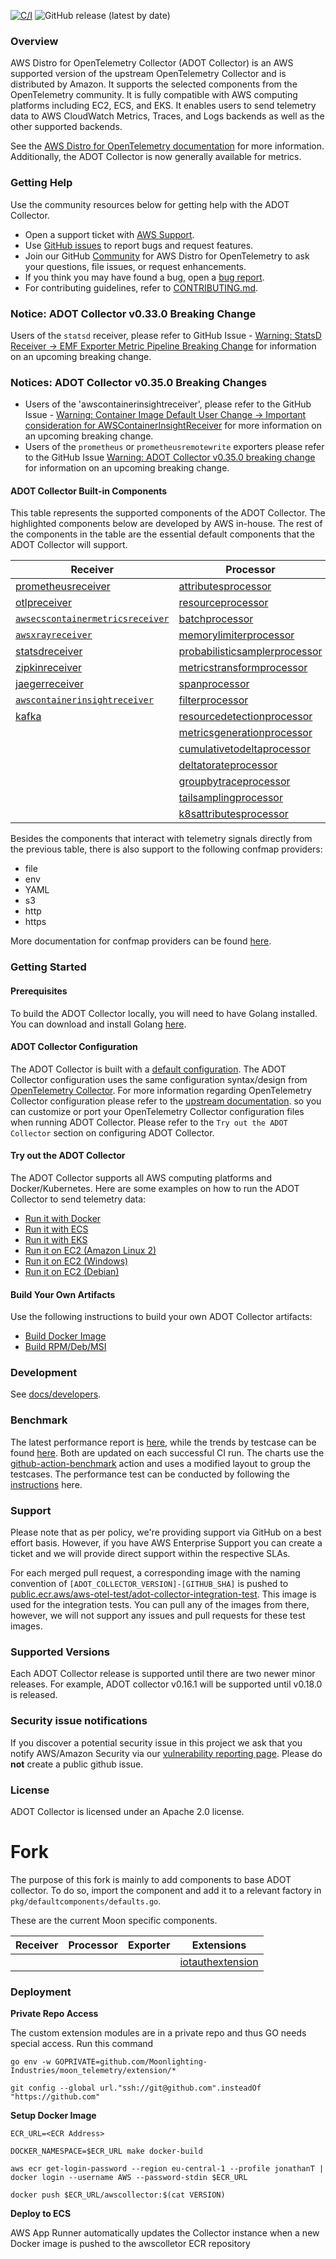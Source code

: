 [![C/I](https://github.com/aws-observability/aws-otel-collector/actions/workflows/CI.yml/badge.svg?branch=main)](https://github.com/aws-observability/aws-otel-collector/actions/workflows/CI.yml)
![GitHub release (latest by date)](https://img.shields.io/github/v/release/aws-observability/aws-otel-collector)



### Overview

AWS Distro for OpenTelemetry Collector (ADOT Collector) is an AWS supported version of the upstream OpenTelemetry Collector and is distributed by Amazon. It supports the selected components from the OpenTelemetry community. It is fully compatible with AWS computing platforms including EC2, ECS, and EKS. It enables users to send telemetry data to AWS CloudWatch Metrics, Traces, and Logs backends as well as the other supported backends.

See the [AWS Distro for OpenTelemetry documentation](https://aws-otel.github.io/docs/getting-started/collector) for more information. Additionally, the ADOT Collector is now generally available for metrics.

### Getting Help

Use the community resources below for getting help with the ADOT Collector.
* Open a support ticket with [AWS Support](http://docs.aws.amazon.com/awssupport/latest/user/getting-started.html).
* Use [GitHub issues](https://github.com/aws-observability/aws-otel-collector/issues) to report bugs and request features.
* Join our GitHub [Community](https://github.com/aws-observability/aws-otel-community) for AWS Distro for OpenTelemetry to ask your questions, file issues, or request enhancements.
* If you think you may have found a bug, open a [bug report](https://github.com/aws-observability/aws-otel-collector/issues/new?template=bug_report.md).
* For contributing guidelines, refer to [CONTRIBUTING.md](CONTRIBUTING.md).

### Notice: ADOT Collector v0.33.0 Breaking Change
Users of the `statsd` receiver, please refer to GitHub Issue - [Warning: StatsD Receiver → EMF Exporter Metric Pipeline Breaking Change](https://github.com/aws-observability/aws-otel-collector/issues/2249)
for information on an upcoming breaking change.

### Notices: ADOT Collector v0.35.0 Breaking Changes
* Users of the 'awscontainerinsightreceiver', please refer to the GitHub Issue - [Warning: Container Image Default User Change → Important consideration for AWSContainerInsightReceiver](https://github.com/aws-observability/aws-otel-collector/issues/2317) for more information on an upcoming breaking change.
* Users of the `prometheus` or `prometheusremotewrite` exporters please refer to the GitHub Issue [Warning: ADOT Collector v0.35.0 breaking change](https://github.com/aws-observability/aws-otel-collector/issues/2367)
for information on an upcoming breaking change.

#### ADOT Collector Built-in Components

This table represents the supported components of the ADOT Collector. The highlighted components below are developed by AWS in-house. The rest of the components in the table are the essential default components that the ADOT Collector will support.

| Receiver                                                                                                                                                | Processor                                                                                                                                                                             | Exporter                                                                                                                                                                             | Extensions                                                                                                                                      |
|---------------------------------------------------------------------------------------------------------------------------------------------------------|---------------------------------------------------------------------------------------------------------------------------------------------------------------------------------------|--------------------------------------------------------------------------------------------------------------------------------------------------------------------------------------|-------------------------------------------------------------------------------------------------------------------------------------------------|
| [prometheusreceiver](https://github.com/open-telemetry/opentelemetry-collector-contrib/tree/main/receiver/prometheusreceiver#prometheus-receiver)       | [attributesprocessor](https://github.com/open-telemetry/opentelemetry-collector-contrib/tree/main/processor/attributesprocessor#attributes-processor)                                 | [`awsxrayexporter`](https://github.com/open-telemetry/opentelemetry-collector-contrib/tree/main/exporter/awsxrayexporter)                                                            | [healthcheckextension](https://github.com/open-telemetry/opentelemetry-collector-contrib/tree/main/extension/healthcheckextension#health-check) |
| [otlpreceiver](https://github.com/open-telemetry/opentelemetry-collector/tree/main/receiver/otlpreceiver#otlp-receiver)                                 | [resourceprocessor](https://github.com/open-telemetry/opentelemetry-collector-contrib/tree/main/processor/resourceprocessor#resource-processor)                                       | [`awsemfexporter`](https://github.com/open-telemetry/opentelemetry-collector-contrib/tree/main/exporter/awsemfexporter)                                                              | [pprofextension](https://github.com/open-telemetry/opentelemetry-collector-contrib/tree/main/extension/pprofextension#performance-profiler)     |
| [`awsecscontainermetricsreceiver`](https://github.com/open-telemetry/opentelemetry-collector-contrib/tree/main/receiver/awsecscontainermetricsreceiver) | [batchprocessor](https://github.com/open-telemetry/opentelemetry-collector/tree/main/processor/batchprocessor#batch-processor)                                                        | [prometheusremotewriteexporter](https://github.com/open-telemetry/opentelemetry-collector-contrib/tree/main/exporter/prometheusremotewriteexporter#prometheus-remote-write-exporter) | [zpagesextension](https://github.com/open-telemetry/opentelemetry-collector/tree/main/extension/zpagesextension#zpages)                         |
| [`awsxrayreceiver`](https://github.com/open-telemetry/opentelemetry-collector-contrib/tree/main/receiver/awsxrayreceiver)                               | [memorylimiterprocessor](https://github.com/open-telemetry/opentelemetry-collector/tree/main/processor/memorylimiterprocessor#memory-limiter-processor)                               | [loggingexporter](https://github.com/open-telemetry/opentelemetry-collector/tree/main/exporter/loggingexporter#logging-exporter)                                                     | [`ecsobserver`](https://github.com/open-telemetry/opentelemetry-collector-contrib/tree/main/extension/observer/ecsobserver)                     |
| [statsdreceiver](https://github.com/open-telemetry/opentelemetry-collector-contrib/tree/main/receiver/statsdreceiver#statsd-receiver)                   | [probabilisticsamplerprocessor](https://github.com/open-telemetry/opentelemetry-collector-contrib/tree/main/processor/probabilisticsamplerprocessor#probabilistic-sampling-processor) | [otlpexporter](https://github.com/open-telemetry/opentelemetry-collector/tree/main/exporter/otlpexporter)                                                                            | [`awsproxy`](https://github.com/open-telemetry/opentelemetry-collector-contrib/tree/main/extension/awsproxy)                                    |
| [zipkinreceiver](https://github.com/open-telemetry/opentelemetry-collector-contrib/tree/main/receiver/zipkinreceiver#zipkin-receiver)                   | [metricstransformprocessor](https://github.com/open-telemetry/opentelemetry-collector-contrib/tree/main/processor/metricstransformprocessor#metrics-transform-processor)              | [fileexporter](https://github.com/open-telemetry/opentelemetry-collector-contrib/tree/main/exporter/fileexporter#file-exporter)                                                      | [ballastextention](https://github.com/open-telemetry/opentelemetry-collector/tree/main/extension/ballastextension#memory-ballast)               |
| [jaegerreceiver](https://github.com/open-telemetry/opentelemetry-collector-contrib/tree/main/receiver/jaegerreceiver#jaeger-receiver)                   | [spanprocessor](https://github.com/open-telemetry/opentelemetry-collector-contrib/tree/main/processor/spanprocessor#span-processor)                                                   | [otlphttpexporter](https://github.com/open-telemetry/opentelemetry-collector/tree/main/exporter/otlphttpexporter#otlphttp-exporter)                                                  | [`sigv4authextension`](https://github.com/open-telemetry/opentelemetry-collector-contrib/tree/main/extension/sigv4authextension)                |
| [`awscontainerinsightreceiver`](https://github.com/open-telemetry/opentelemetry-collector-contrib/tree/main/receiver/awscontainerinsightreceiver)       | [filterprocessor](https://github.com/open-telemetry/opentelemetry-collector-contrib/tree/main/processor/filterprocessor#filter-processor)                                             | [prometheusexporter](https://github.com/open-telemetry/opentelemetry-collector-contrib/tree/main/exporter/prometheusexporter#prometheus-exporter)                                    |                                                                                                                                                 |
| [kafka](https://github.com/open-telemetry/opentelemetry-collector-contrib/tree/main/receiver/kafkareceiver)                                             | [resourcedetectionprocessor](https://github.com/open-telemetry/opentelemetry-collector-contrib/tree/main/processor/resourcedetectionprocessor#resource-detection-processor)           | [datadogexporter](https://github.com/open-telemetry/opentelemetry-collector-contrib/tree/main/exporter/datadogexporter#datadog-exporter)                                             |                                                                                                                                                 |
|                                                                                                                                                         | [metricsgenerationprocessor](https://github.com/open-telemetry/opentelemetry-collector-contrib/tree/main/processor/metricsgenerationprocessor#metrics-generation-processor)           | [dynatraceexporter](https://github.com/open-telemetry/opentelemetry-collector-contrib/tree/main/exporter/dynatraceexporter#dynatrace-exporter)                                       |                                                                                                                                                 |
|                                                                                                                                                         | [cumulativetodeltaprocessor](https://github.com/open-telemetry/opentelemetry-collector-contrib/tree/main/processor/cumulativetodeltaprocessor#cumulative-to-delta-processor)          | [sapmexporter](https://github.com/open-telemetry/opentelemetry-collector-contrib/tree/main/exporter/sapmexporter#sapm-exporter)                                                      |                                                                                                                                                 |
|                                                                                                                                                         | [deltatorateprocessor](https://github.com/open-telemetry/opentelemetry-collector-contrib/tree/main/processor/deltatorateprocessor#delta-to-rate-processor)                            | [signalfxexporter](https://github.com/open-telemetry/opentelemetry-collector-contrib/tree/main/exporter/signalfxexporter#signalfx-metrics-exporter)                                  |                                                                                                                                                 |
|                                                                                                                                                         | [groupbytraceprocessor](https://github.com/open-telemetry/opentelemetry-collector-contrib/tree/main/processor/groupbytraceprocessor)                                                  | [logzioexporter](https://github.com/open-telemetry/opentelemetry-collector-contrib/tree/main/exporter/logzioexporter#logzio-exporter)                                                |                                                                                                                                                 |
|                                                                                                                                                         | [tailsamplingprocessor](https://github.com/open-telemetry/opentelemetry-collector-contrib/tree/main/processor/tailsamplingprocessor)                                                  | [kafka](https://github.com/open-telemetry/opentelemetry-collector-contrib/tree/main/exporter/kafkaexporter)                                                                          |                                                                                                                                                 |
|                                                                                                                                                         | [k8sattributesprocessor](https://github.com/open-telemetry/opentelemetry-collector-contrib/tree/main/processor/k8sattributesprocessor)                                                | [loadbalancingexporter](https://github.com/open-telemetry/opentelemetry-collector-contrib/tree/main/exporter/loadbalancingexporter)                                                  |                                                                                                                                                 |


Besides the components that interact with telemetry signals directly from the previous table, there is also support to the following confmap providers:

* file
* env
* YAML
* s3
* http
* https

More documentation for confmap providers can be found [here](https://aws-otel.github.io/docs/components/confmap-providers).

### Getting Started

#### Prerequisites

To build the ADOT Collector locally, you will need to have Golang installed. You can download and install Golang [here](https://golang.org/doc/install).

#### ADOT Collector Configuration

The ADOT Collector is built with a [default configuration](https://github.com/aws-observability/aws-otel-collector/blob/main/config.yaml).
The ADOT Collector configuration uses the same configuration syntax/design from [OpenTelemetry Collector](https://github.com/open-telemetry/opentelemetry-collector). For more information regarding OpenTelemetry Collector configuration please refer to the [upstream documentation](https://opentelemetry.io/docs/collector/configuration/). 
so you can customize or port your OpenTelemetry Collector configuration files when running ADOT Collector. Please refer to the `Try out the ADOT Collector` section on configuring ADOT Collector.

#### Try out the ADOT Collector

The ADOT Collector supports all AWS computing platforms and Docker/Kubernetes. Here are some examples on how to run the ADOT Collector to send telemetry data:

* [Run it with Docker](docs/developers/docker-demo.md)
* [Run it with ECS](https://aws-otel.github.io/docs/setup/ecs)
* [Run it with EKS](https://aws-otel.github.io/docs/getting-started/adot-eks-add-on)
* [Run it on EC2 (Amazon Linux 2)](docs/developers/linux-rpm-demo.md)
* [Run it on EC2 (Windows)](docs/developers/windows-other-demo.md)
* [Run it on EC2 (Debian)](docs/developers/debian-deb-demo.md)

#### Build Your Own Artifacts

Use the following instructions to build your own ADOT Collector artifacts:

* [Build Docker Image](docs/developers/build-docker.md)
* [Build RPM/Deb/MSI](docs/developers/build-aoc.md)

### Development

See [docs/developers](docs/developers/README.md).

### Benchmark

The latest performance report is [here](https://aws-observability.github.io/aws-otel-collector/benchmark/report), while the trends by testcase can be found [here](https://aws-observability.github.io/aws-otel-collector/benchmark/trend).
Both are updated on each successful CI run. The charts use the [github-action-benchmark](https://github.com/benchmark-action/github-action-benchmark) action and uses a modified layout to group the testcases.
The performance test can be conducted by following the [instructions](https://github.com/aws-observability/aws-otel-test-framework/blob/terraform/docs/get-performance-model.md) here.

### Support

 Please note that as per policy, we're providing support via GitHub on a best effort basis. However, if you have AWS Enterprise Support you can create a ticket and we will provide direct support within the respective SLAs.

For each merged pull request, a corresponding image with the naming convention of ```[ADOT_COLLECTOR_VERSION]-[GITHUB_SHA]``` is pushed to [public.ecr.aws/aws-otel-test/adot-collector-integration-test](https://gallery.ecr.aws/aws-otel-test/adot-collector-integration-test). 
This image is used for the integration tests. You can pull any of the images from there, however, we will not support any issues and pull requests for these test images.

### Supported Versions

Each ADOT Collector release is supported until there are two newer minor releases. For example, ADOT collector v0.16.1 will be supported until v0.18.0 is released.

### Security issue notifications
If you discover a potential security issue in this project we ask that you notify AWS/Amazon Security via our [vulnerability reporting page](http://aws.amazon.com/security/vulnerability-reporting/). Please do **not** create a public github issue.

### License

ADOT Collector is licensed under an Apache 2.0 license.

# Fork

The purpose of this fork is mainly to add components to base ADOT collector. To do so, import the component and add it to a relevant factory in `pkg/defaultcomponents/defaults.go`.

These are the current Moon specific components.

| Receiver                                                                                                                                                | Processor                                                                                                                                                                             | Exporter                                                                                                                                                                             | Extensions                                                                                                                                      |
|---------------------------------------------------------------------------------------------------------------------------------------------------------|---------------------------------------------------------------------------------------------------------------------------------------------------------------------------------------|--------------------------------------------------------------------------------------------------------------------------------------------------------------------------------------|-------------------------------------------------------------------------------------------------------------------------------------------------|
| | | | [iotauthextension](https://github.com/Moonlighting-Industries/moon_telemetry/tree/main/extension/iotauthextension) |

### Deployment

**Private Repo Access**

The custom extension modules are in a private repo and thus GO needs special access. 
Run this command

```
go env -w GOPRIVATE=github.com/Moonlighting-Industries/moon_telemetry/extension/*

git config --global url."ssh://git@github.com".insteadOf "https://github.com"
```

**Setup Docker Image**

```
ECR_URL=<ECR Address>

DOCKER_NAMESPACE=$ECR_URL make docker-build

aws ecr get-login-password --region eu-central-1 --profile jonathanT | docker login --username AWS --password-stdin $ECR_URL 

docker push $ECR_URL/awscollector:$(cat VERSION)
```

**Deploy to ECS**

AWS App Runner automatically updates the Collector instance when a new Docker image is pushed to the awscolletor ECR repository
